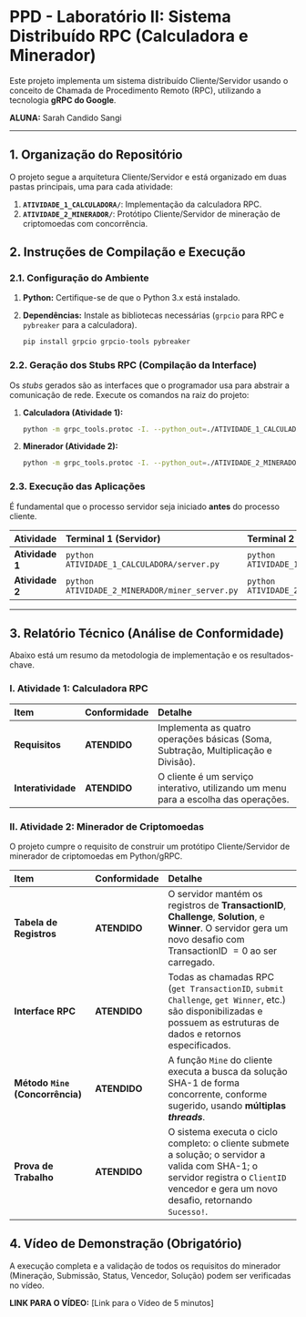 # PPD - Laboratório II: Sistema Distribuído RPC (Calculadora e Minerador)

Este projeto implementa um sistema distribuído Cliente/Servidor usando o conceito de Chamada de Procedimento Remoto (RPC), utilizando a tecnologia **gRPC do Google**.

**ALUNA:** Sarah Candido Sangi

---

## 1. Organização do Repositório

O projeto segue a arquitetura Cliente/Servidor e está organizado em duas pastas principais, uma para cada atividade:

1. **`ATIVIDADE_1_CALCULADORA/`**: Implementação da calculadora RPC.
2. **`ATIVIDADE_2_MINERADOR/`**: Protótipo Cliente/Servidor de mineração de criptomoedas com concorrência.

## 2. Instruções de Compilação e Execução

### 2.1. Configuração do Ambiente

1.  **Python:** Certifique-se de que o Python 3.x está instalado.
2.  **Dependências:** Instale as bibliotecas necessárias (`grpcio` para RPC e `pybreaker` para a calculadora).
   
    ```bash
    pip install grpcio grpcio-tools pybreaker
    ```

### 2.2. Geração dos Stubs RPC (Compilação da Interface)

Os *stubs* gerados são as interfaces que o programador usa para abstrair a comunicação de rede. Execute os comandos na raiz do projeto:

1.  **Calculadora (Atividade 1):**
   
    ```bash
    python -m grpc_tools.protoc -I. --python_out=./ATIVIDADE_1_CALCULADORA --grpc_python_out=./ATIVIDADE_1_CALCULADORA ATIVIDADE_1_CALCULADORA/grpcCalc.proto
    ```
    
2.  **Minerador (Atividade 2):**
   
    ```bash
    python -m grpc_tools.protoc -I. --python_out=./ATIVIDADE_2_MINERADOR --grpc_python_out=./ATIVIDADE_2_MINERADOR ATIVIDADE_2_MINERADOR/miner.proto
    ```

### 2.3. Execução das Aplicações

É fundamental que o processo servidor seja iniciado **antes** do processo cliente.

| Atividade | Terminal 1 (Servidor) | Terminal 2 (Cliente) |
| :--- | :--- | :--- |
| **Atividade 1** | `python ATIVIDADE_1_CALCULADORA/server.py` | `python ATIVIDADE_1_CALCULADORA/client.py` |
| **Atividade 2** | `python ATIVIDADE_2_MINERADOR/miner_server.py` | `python ATIVIDADE_2_MINERADOR/miner_client.py` |

---

## 3. Relatório Técnico (Análise de Conformidade)

Abaixo está um resumo da metodologia de implementação e os resultados-chave.

### I. Atividade 1: Calculadora RPC

| Item | Conformidade | Detalhe |
| :--- | :--- | :--- |
| **Requisitos** | **ATENDIDO** | Implementa as quatro operações básicas (Soma, Subtração, Multiplicação e Divisão). |
| **Interatividade**| **ATENDIDO** | O cliente é um serviço interativo, utilizando um menu para a escolha das operações. |

### II. Atividade 2: Minerador de Criptomoedas

O projeto cumpre o requisito de construir um protótipo Cliente/Servidor de minerador de criptomoedas em Python/gRPC.

| Item | Conformidade | Detalhe |
| :--- | :--- | :--- |
| **Tabela de Registros** | **ATENDIDO** | O servidor mantém os registros de **TransactionID**, **Challenge**, **Solution**, e **Winner**. O servidor gera um novo desafio com TransactionID $=0$ ao ser carregado. |
| **Interface RPC** | **ATENDIDO** | Todas as chamadas RPC (`get TransactionID`, `submit Challenge`, `get Winner`, etc.) são disponibilizadas e possuem as estruturas de dados e retornos especificados. |
| **Método `Mine` (Concorrência)** | **ATENDIDO** | A função `Mine` do cliente executa a busca da solução SHA-1 de forma concorrente, conforme sugerido, usando **múltiplas *threads***. |
| **Prova de Trabalho** | **ATENDIDO** | O sistema executa o ciclo completo: o cliente submete a solução; o servidor a valida com SHA-1; o servidor registra o `ClientID` vencedor e gera um novo desafio, retornando `Sucesso!`. |

## 4. Vídeo de Demonstração (Obrigatório)

A execução completa e a validação de todos os requisitos do minerador (Mineração, Submissão, Status, Vencedor, Solução) podem ser verificadas no vídeo.

**LINK PARA O VÍDEO:** [Link para o Vídeo de 5 minutos]
